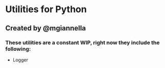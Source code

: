 # Utilities for Python
## Created by @mgiannella
### These utilities are a constant WIP, right now they include the following:
- Logger
